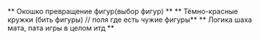 ** Окошко превращение фигур(выбор фигур) **
** Тёмно-красные кружки (бить фигуры) // поля где есть чужие фигуры**
** Логика шаха мата, пата игры в целом итд **
